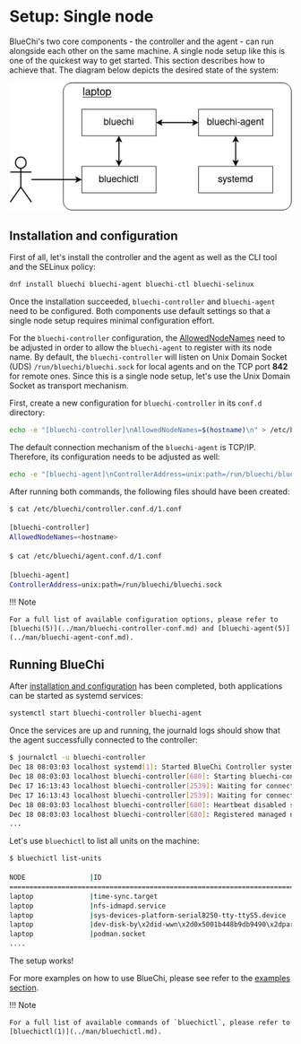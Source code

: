 <!-- markdownlint-disable-file MD010 MD013 MD014 MD024 MD046 -->

# Setup: Single node

BlueChi's two core components - the controller and the agent - can run alongside each other on the same machine. A single node setup like this is one of the quickest way to get started. This section describes how to achieve that. The diagram below depicts the desired state of the system:

![BlueChi single node setup diagram](../assets/img/bluechi_setup_single_node.png)

## Installation and configuration

First of all, let's install the controller and the agent as well as the CLI tool and the SELinux policy:

```bash
dnf install bluechi bluechi-agent bluechi-ctl bluechi-selinux
```

Once the installation succeeded, `bluechi-controller` and `bluechi-agent` need to be configured. Both components use default settings so that a single node setup requires minimal configuration effort.

For the `bluechi-controller` configuration, the [AllowedNodeNames](../man/bluechi-controller-conf.md#allowednodenames-string) need to be adjusted in order to allow the `bluechi-agent` to register with its node name. By default, the `bluechi-controller` will listen on Unix Domain Socket (UDS) `/run/bluechi/bluechi.sock` for local agents and on the TCP port **842** for remote ones. Since this is a single node setup, let's use the Unix Domain Socket as transport mechanism.

First, create a new configuration for `bluechi-controller` in its `conf.d` directory:

```bash
echo -e "[bluechi-controller]\nAllowedNodeNames=$(hostname)\n" > /etc/bluechi/controller.conf.d/1.conf
```

The default connection mechanism of the `bluechi-agent` is TCP/IP. Therefore, its configuration needs to be adjusted as well:

```bash
echo -e "[bluechi-agent]\nControllerAddress=unix:path=/run/bluechi/bluechi.sock\n" > /etc/bluechi/agent.conf.d/1.conf
```

After running both commands, the following files should have been created:

```bash
$ cat /etc/bluechi/controller.conf.d/1.conf

[bluechi-controller]
AllowedNodeNames=<hostname>

$ cat /etc/bluechi/agent.conf.d/1.conf

[bluechi-agent]
ControllerAddress=unix:path=/run/bluechi/bluechi.sock
```

!!! Note

    For a full list of available configuration options, please refer to [bluechi(5)](../man/bluechi-controller-conf.md) and [bluechi-agent(5)](../man/bluechi-agent-conf.md).

## Running BlueChi

After [installation and configuration](#installation-and-configuration) has been completed, both applications can be started as systemd services:

```bash
systemctl start bluechi-controller bluechi-agent
```

Once the services are up and running, the journald logs should show that the agent successfully connected to the controller:

```bash
$ journalctl -u bluechi-controller
Dec 18 08:03:03 localhost systemd[1]: Started BlueChi Controller systemd service
Dec 18 08:03:03 localhost bluechi-controller[680]: Starting bluechi-controller 0.10.0-0
Dec 17 16:13:43 localhost bluechi-controller[2539]: Waiting for connection requests on port 842...
Dec 17 16:13:43 localhost bluechi-controller[2539]: Waiting for connection requests on socket /run/bluechi/bluechi.sock...
Dec 18 08:03:03 localhost bluechi-controller[680]: Heartbeat disabled since configured interval '0' is <=0
Dec 18 08:03:03 localhost bluechi-controller[680]: Registered managed node from fd 10 as 'local'
...
```

Let's use `bluechictl` to list all units on the machine:

```bash
$ bluechictl list-units

NODE            	|ID                                                     	|   ACTIVE|  	SUB
====================================================================================================
laptop          	|time-sync.target                                       	| inactive| 	dead
laptop          	|nfs-idmapd.service                                     	| inactive| 	dead
laptop          	|sys-devices-platform-serial8250-tty-ttyS5.device       	|   active|  plugged
laptop          	|dev-disk-by\x2did-wwn\x2d0x5001b448b9db9490\x2dpart3.device|   active|  plugged
laptop          	|podman.socket                                          	|   active|listening
....
```

The setup works!

For more examples on how to use BlueChi, please see refer to the [examples section](./examples_bluechictl.md).

!!! Note

    For a full list of available commands of `bluechictl`, please refer to [bluechictl(1)](../man/bluechictl.md).
